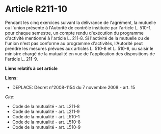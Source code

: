# Article R211-10

Pendant les cinq exercices suivant la délivrance de l'agrément, la mutuelle ou l'union présente à l'Autorité de contrôle
instituée par l'article L. 510-1, pour chaque semestre, un compte rendu d'exécution du programme d'activité mentionné à
l'article L. 211-8. Si l'activité de la mutuelle ou de l'union n'est pas conforme au programme d'activités, l'Autorité peut
prendre les mesures prévues aux articles L. 510-8 et L. 510-9, ou saisir le ministre chargé de la mutualité en vue de
l'application des dispositions de l'article L. 211-9.

**Liens relatifs à cet article**

**Liens**:

  - DEPLACE: Décret n°2008-1154 du 7 novembre 2008 - art. 15

_Cite_:

  - Code de la mutualité - art. L211-8
  - Code de la mutualité - art. L211-9
  - Code de la mutualité - art. L510-1
  - Code de la mutualité - art. L510-8
  - Code de la mutualité - art. L510-9
